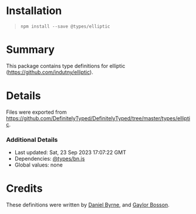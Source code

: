 # Installation
> `npm install --save @types/elliptic`

# Summary
This package contains type definitions for elliptic (https://github.com/indutny/elliptic).

# Details
Files were exported from https://github.com/DefinitelyTyped/DefinitelyTyped/tree/master/types/elliptic.

### Additional Details
 * Last updated: Sat, 23 Sep 2023 17:07:22 GMT
 * Dependencies: [@types/bn.js](https://npmjs.com/package/@types/bn.js)
 * Global values: none

# Credits
These definitions were written by [Daniel Byrne](https://github.com/danwbyrne), and [Gaylor Bosson](https://github.com/Gilthoniel).
